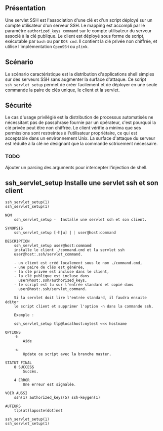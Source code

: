 ## Présentation
Une servlet SSH est l'association d'une clé et d'un script déployé sur un compte utilisateur d'un serveur SSH.
Le mapping est accompli par le paramètre `authorized_keys command` sur le compte utilisateur du serveur associé à la clé publique.
Le client est déployé sous forme de script, exécutable par `bash` ou par `DOS cmd`.
Il contient la clé privée non chiffrée, et utilise l'implémentation `OpenSSH` ou `plink`.

## Scénario
Le scénario caractéristique est la distribution d'applications shell simples sur des serveurs SSH sans augmenter la surface d'attaque.
Ce script `ssh_servlet_setup` permet de créer facilement et de déployer en une seule commande la paire de clés unique, le client et la servlet.

## Sécurité
Le cas d'usage privilégié est la distribution de processus automatisés ne nécessitant pas de passphrase fournie par un opérateur, c'est pourquoi la clé privée peut être non chiffrée.
Le client vérifie a minima que ses permissions sont restreintes à l'utilisateur propriétaire, ce qui est acceptable dans un environnement Unix.
La surface d'attaque du serveur est réduite à la clé ne désignant que la commande sctricement nécessaire.

### TODO
Ajouter un parsing des arguments pour intercepter l'injection de shell.

## ssh_servlet_setup Installe une servlet ssh et son client
```
ssh_servlet_setup(1)                                  ssh_servlet_setup(1)

NOM
    ssh_servlet_setup -  Installe une servlet ssh et son client.

SYNOPSIS
    ssh_servlet_setup [-h|u] | | user@host:command

DESCRIPTION
    ssh_servlet_setup user@host:command
    installe le client ./command.cmd et la servlet ssh
    user@host:.ssh/servlet_command.

    - un client est créé localement sous le nom ./command.cmd,
    - une paire de clés est générée,
    - la clé privée est incluse dans le client,
    - la clé publique est incluse dans
      user@host:.ssh/authorized_keys,
    - le script est lu sur l'entrée standard et copié dans
      user@host:.ssh/servlet_command.

    Si la servlet doit lire l'entrée standard, il faudra ensuite éditer
    le script client et supprimer l'option -n dans la commande ssh.

    Exemple :

    ssh_servlet_setup tlp@localhost:mytest <<< hostname

OPTIONS
    -h
        Aide

    -u
        Update ce script avec la branche master.

STATUT FINAL
    0 SUCCESS
        Succès.

    4 ERROR
        Une erreur est signalée.

VOIR AUSSI
    ssh(1) authorized_keys(5) ssh-keygen(1)

AUTEURS
    tlp(at)laposte(dot)net

ssh_servlet_setup(1)                                  ssh_servlet_setup(1)
```
